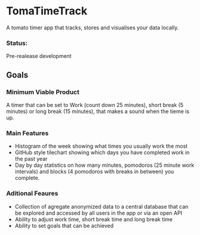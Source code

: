 # TomaTimeTrack
A tomato timer app that tracks, stores and visualises your data locally.

### Status:
Pre-realease development

## Goals

### Minimum Viable Product
A timer that can be set to Work (count down 25 minutes), short break (5 minutes) or long break (15 minutes), that makes a sound when the tieme is up.

### Main Features
* Histogram of the week showing what times you usually work the most
* GitHub style tilechart showing which days you have completed work in the past year
* Day by day statistics on how many minutes, pomodoros (25 minute work intervals) 
and blocks (4 pomodoros with breaks in between) you complete.

### Aditional Feaures
* Collection of agregate anonymized data to a central database that can be explored and accessed by all users in the app or via an open API
* Ability to adjust work time, short break time and long break time
* Ability to set goals that can be achieved
